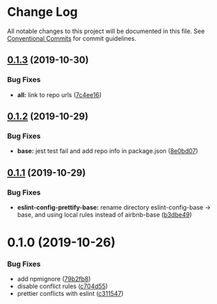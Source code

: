 # Change Log

All notable changes to this project will be documented in this file.
See [Conventional Commits](https://conventionalcommits.org) for commit guidelines.

## [0.1.3](https://github.com/devrsi0n/eslint-config/compare/v0.1.2...v0.1.3) (2019-10-30)


### Bug Fixes

* **all:** link to repo urls ([7c4ee16](https://github.com/devrsi0n/eslint-config/commit/7c4ee16f5b911239fc61dab417f3a6227ef8ddbd))





## [0.1.2](https://github.com/devrsi0n/eslint-config-prettify/compare/v0.1.1...v0.1.2) (2019-10-29)


### Bug Fixes

* **base:** jest test fail and add repo info in package.json ([8e0bd07](https://github.com/devrsi0n/eslint-config-prettify/commit/8e0bd07284d325d58003b268093eca2af2db7536))





## [0.1.1](https://github.com/devrsi0n/eslint-config-prettify/compare/v0.1.0...v0.1.1) (2019-10-29)


### Bug Fixes

* **eslint-config-prettify-base:** rename directory eslint-config-base -> base, and using local rules instead of airbnb-base ([b3dbe49](https://github.com/devrsi0n/eslint-config-prettify/commit/b3dbe4969fd030ea72176861bcd394a586d725e9))





# 0.1.0 (2019-10-26)


### Bug Fixes

* add npmignore ([79b2fb8](https://github.com/devrsi0n/eslint-config-prettify/commit/79b2fb8b4b55b367ebe029259435fc0b4dfabad9))
* disable conflict rules ([c704d55](https://github.com/devrsi0n/eslint-config-prettify/commit/c704d556f1a01934939b91cfc8825acebcd2fbe0))
* prettier conflicts with eslint ([c311547](https://github.com/devrsi0n/eslint-config-prettify/commit/c311547369456f743f6f021826def52bcb44132b))
